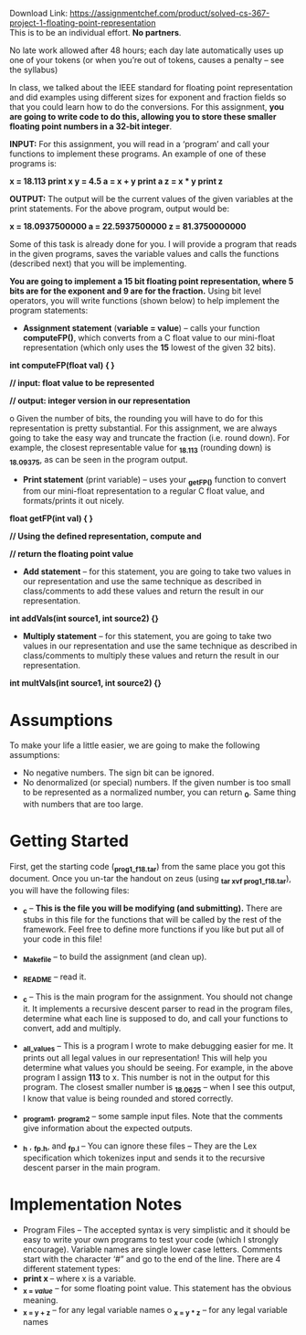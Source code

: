 Download Link: https://assignmentchef.com/product/solved-cs-367-project-1-floating-point-representation
<br>
This is to be an individual effort. <strong>No partners</strong>.

No late work allowed after 48 hours; each day late automatically uses up one of your tokens (or when you’re out of tokens, causes a penalty – see the syllabus)




In class, we talked about the IEEE standard for floating point representation and did examples using different sizes for exponent and fraction fields so that you could learn how to do the conversions.   For this assignment, <strong>you are going to write code to do this, allowing you to store these smaller floating point numbers in a 32-bit integer</strong>.




<strong>INPUT:</strong>  For this assignment, you will read in a ‘program’ and call your functions to implement these programs.   An example of one of these programs is:




<strong>x = 18.113 print x y = 4.5 a = x + y print a z = x * y print z</strong>




<strong>OUTPUT:</strong>  The output will be the current values of the given variables at the print statements.  For the above program, output would be:




<strong>x = 18.0937500000 a = 22.5937500000 z = 81.3750000000 </strong>




Some of this task is already done for you.  I will provide a program that reads in the given programs, saves the variable values and calls the functions (described next) that you will be implementing.




<strong>You are going to implement a 15 bit floating point representation, where 5 bits are for the exponent and 9 are for the fraction.</strong>  Using bit level operators, you will write functions (shown below) to help implement the program statements:

<ul>

 <li><strong>Assignment statement</strong> (<strong>variable = value</strong>) – calls your function <strong>computeFP()</strong>, which converts from a C float value to our mini-float representation (which only uses the <strong>15</strong> lowest of the given 32 bits).</li>

</ul>




<strong>int  computeFP(float val) { } </strong>

<strong>// input: float value to be represented </strong>

<strong>// output: integer version in our representation    </strong>




o Given the number of bits, the rounding you will have to do for this representation is pretty substantial.   For this assignment, we are always going to take the easy way and truncate the fraction (i.e. round down).  For example, the closest representable value for <strong><sub>18.113</sub></strong> (rounding down) is <strong><sub>18.09375</sub></strong>, as can be seen in the program output.




<ul>

 <li><strong>Print statement</strong> (print variable) – uses your <strong><sub>getFP()</sub></strong> function to convert from our mini-float representation to a regular C float value, and formats/prints it out nicely.</li>

</ul>




<strong>float getFP(int val) { } </strong>

<strong>// Using the defined representation, compute and  </strong>

<strong>// return the floating point value </strong>




<ul>

 <li><strong>Add statement</strong> – for this statement, you are going to take two values in our representation and use the same technique as described in class/comments to add these values and return the result in our representation.</li>

</ul>




<strong>      int addVals(int source1, int source2) {} </strong>

<strong> </strong>

<ul>

 <li><strong>Multiply statement</strong> – for this statement, you are going to take two values in our representation and use the same technique as described in class/comments to multiply these values and return the result in our representation.</li>

</ul>




<strong>      int multVals(int source1, int source2) {} </strong>

<strong> </strong>




<h1>Assumptions</h1>




To make your life a little easier, we are going to make the following assumptions:

<ul>

 <li>No negative numbers. The sign bit can be ignored.</li>

 <li>No denormalized (or special) numbers. If the given number is too small to be represented as a normalized number, you can return <strong><sub>0</sub></strong>.  Same thing with numbers that are too large.</li>

</ul>

<h1>Getting Started</h1>

First, get the starting code (<strong><sub>prog1_f18.tar</sub></strong>) from the same place you got this document.  Once you un-tar the handout on zeus (using <strong><sub>tar xvf prog1_f18.tar</sub></strong>), you will have the following files:

<ul>

 <li><strong><sub>c</sub></strong> – <strong>This is the file you will be modifying (and submitting).</strong> There are stubs in this file for the functions that will be called by the rest of the framework.  Feel free to define more functions if you like but put all of your code in this file!</li>

</ul>




<ul>

 <li><strong><sub>Makefile</sub></strong> – to build the assignment (and clean up).</li>

</ul>




<ul>

 <li><strong><sub>README</sub></strong> – read it.</li>

</ul>




<ul>

 <li><strong><sub>c</sub></strong> – This is the main program for the assignment. You should not change it.  It implements a recursive descent parser to read in the program files, determine what each line is supposed to do, and call your functions to convert, add and multiply.</li>

</ul>




<ul>

 <li><strong><sub>all_values</sub></strong> – This is a program I wrote to make debugging easier for me. It prints out all legal values in our representation!   This will help you determine what values you should be seeing.  For example, in the above program I assign <strong>113</strong> to x.   This number is not in the output for this program.  The closest smaller number is <strong><sub>18.0625</sub></strong> – when I see this output, I know that value is being rounded and stored correctly.</li>

</ul>




<ul>

 <li><strong><sub>program1</sub></strong>, <strong><sub>program2</sub></strong> – some sample input files. Note that the comments give information about the expected outputs.</li>

</ul>




<ul>

 <li><strong><sub>h</sub></strong> , <strong><sub>fp.h</sub></strong>, and <strong><sub>fp.l</sub></strong> – You can ignore these files – They are the Lex specification which tokenizes input and sends it to the recursive descent parser in the main program.</li>

</ul>

<h1>Implementation Notes</h1>

<ul>

 <li>Program Files – The accepted syntax is very simplistic and it should be easy to write your own programs to test your code (which I strongly encourage). Variable names are single lower case letters.  Comments start with the character ‘#” and go to the end of the line.   There are 4 different statement types:</li>

 <li><strong>print x </strong> – where x is a variable.</li>

 <li><strong><sub>x = <em>value</em></sub></strong> – for some floating point value.  This statement has the obvious meaning.</li>

 <li><strong><sub>x = y + z</sub></strong> – for any legal variable names o <strong><sub>x = y * z</sub></strong>  – for any legal variable names</li>

</ul>

<strong> </strong>

<strong> </strong>


